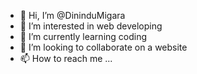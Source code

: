 - 👋 Hi, I’m @DininduMigara
- 👀 I’m interested in web developing 
- 🌱 I’m currently learning coding
- 💞️ I’m looking to collaborate on a website
- 📫 How to reach me ...

<!---
DininduMigara/DininduMigara is a ✨ special ✨ repository because its `README.md` (this file) appears on your GitHub profile.
You can click the Preview link to take a look at your changes.
--->
